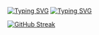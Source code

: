[![Typing SVG](https://readme-typing-svg.demolab.com?font=Oswald&weight=500&duration=2500&pause=100&color=8047F7&background=DFFF3000&center=true&vCenter=true&multiline=true&repeat=false&random=false&width=436&lines=Hans+Wong)](https://git.io/typing-svg)
[![Typing SVG](https://readme-typing-svg.demolab.com?font=Oswald&weight=500&duration=2500&pause=100&color=8047F7&background=DFFF3000&center=true&vCenter=true&repeat=false&random=true&width=436&lines=Novice+Learner+%5E_%5E;Trying+to+learn+new+things!;Currently+studying+to+call+myself+a+software+engineer)](https://git.io/typing-svg)

[![GitHub Streak](https://streak-stats.demolab.com/?user=Hanszyy)](https://git.io/streak-stats)
